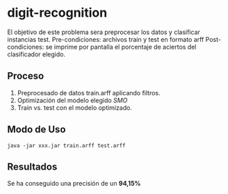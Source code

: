 # digit-recognition
El objetivo de este problema sera preprocesar los datos y clasificar
instancias test.
Pre-condiciones: archivos train y test en formato arff
Post-condiciones: se imprime por pantalla el porcentaje de aciertos
del clasificador elegido.

## Proceso
1. Preprocesado de datos train.arff aplicando filtros.
2. Optimización del modelo elegido *SMO*
3. Train vs. test con el modelo optimizado.

## Modo de Uso
`java -jar xxx.jar train.arff test.arff`

## Resultados
Se ha conseguido una precisión de un **94,15%**
